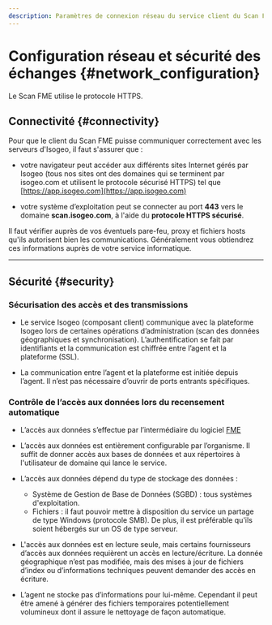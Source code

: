 ```yaml
---
description: Paramètres de connexion réseau du service client du Scan FME (Isogeo)
---
```


# Configuration réseau et sécurité des échanges {#network_configuration}

Le Scan FME utilise le protocole HTTPS.

## Connectivité {#connectivity}

Pour que le client du Scan FME puisse communiquer correctement avec les serveurs d'Isogeo, il faut s'assurer que :

* votre navigateur peut accéder aux différents sites Internet gérés par Isogeo (tous nos sites ont des domaines qui se terminent par isogeo.com et utilisent le protocole sécurisé HTTPS) tel que [https://app.isogeo.com](https://app.isogeo.com)

* votre système d’exploitation peut se connecter au port **443** vers le domaine **scan.isogeo.com**, à l'aide du **protocole HTTPS sécurisé**.

Il faut vérifier auprès de vos éventuels pare-feu, proxy et fichiers hosts qu'ils autorisent bien les communications. Généralement vous obtiendrez ces informations auprès de votre service informatique.

----

## Sécurité {#security}

### Sécurisation des accès et des transmissions

* Le service Isogeo (composant client) communique avec la plateforme Isogeo lors de certaines opérations d’administration (scan des données géographiques et synchronisation). L’authentification se fait par identifiants et la communication est chiffrée entre l’agent et la plateforme (SSL).

* La communication entre l’agent et la plateforme est initiée depuis l’agent. Il n’est pas nécessaire d’ouvrir de ports entrants spécifiques.

### Contrôle de l’accès aux données lors du recensement automatique

* L’accès aux données s’effectue par l’intermédiaire du logiciel [FME](http://www.safe.com/fme/fme-technology/fme-desktop/overview/)

* L’accès aux données est entièrement configurable par l’organisme. Il suffit de donner accès aux bases de données et aux répertoires à l'utilisateur de domaine qui lance le service.

* L’accès aux données dépend du type de stockage des données :
  * Système de Gestion de Base de Données (SGBD) : tous systèmes d'exploitation.
  * Fichiers : il faut pouvoir mettre à disposition du service un partage de type Windows (protocole SMB). De plus, il est préférable qu'ils soient hébergés sur un OS de type serveur.

* L'accès aux données est en lecture seule, mais certains fournisseurs d’accès aux données requièrent un accès en lecture/écriture. La donnée géographique n’est pas modifiée, mais des mises à jour de fichiers d’index ou d’informations techniques peuvent demander des accès en écriture.

* L’agent ne stocke pas d’informations pour lui-même. Cependant il peut être amené à générer des fichiers temporaires potentiellement volumineux dont il assure le nettoyage de façon automatique.
